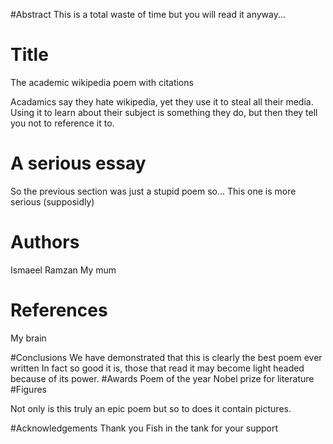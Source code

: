 #Abstract
This is a total waste of time but you will read it anyway...
# Title 

The academic wikipedia poem with citations

Acadamics say they hate wikipedia, 
yet they use it to steal all their media.
Using it to learn about their subject is something they do,
but then they tell you not to reference it to.

# A serious essay

So the previous section was just a stupid poem so... 
This one is more serious (supposidly)
# Authors

Ismaeel Ramzan
My mum

# References

My brain

#Conclusions
We have demonstrated that this is clearly the best poem ever written 
In fact so good it is, those that read it may become light headed because of its power.
#Awards
Poem of the year
Nobel prize for literature
#Figures

Not only is this truly an epic poem but so to does it contain pictures.

#Acknowledgements
Thank you Fish in the tank for your support